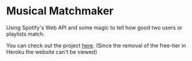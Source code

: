# Musical Matchmaker
Using Spotify's Web API and some magic to tell how good two users or playlists match.

You can check out the project [here](https://musical-matchmaker.herokuapp.com/). (Since the removal of the free-tier in Heroku the website can't be viewed)
